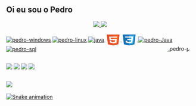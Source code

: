 
## Oi eu sou o Pedro
<!--
perfil
-->

<div align="center">
  <a href="https://github.com/PedroDev31">
  <img height="150em" src="https://github-readme-stats.vercel.app/api?username=PedroDev31&show_icons=true&theme=codeSTACKr"/>
  <img height="150em" src="https://github-readme-stats.vercel.app/api/top-langs/?username=PedroDev31&layout=compact&langs_count=7&theme=codeSTACKr"/>
   
    
</div

##
 
 
<!--
Linguagens usadas e imagem
-->
  
<div style="display: inline_block"><br>
  <img align="center" alt="pedro-windows" height="30" width="40" src="https://cdn.jsdelivr.net/gh/devicons/devicon/icons/windows8/windows8-original.svg" />
  <img align="center" alt="pedro-linux" height="30" width="40" src="https://cdn.jsdelivr.net/gh/devicons/devicon/icons/linux/linux-original.svg"/>
  <img align="center" alt="java" height="30" width="40" src="https://cdn.jsdelivr.net/gh/devicons/devicon/icons/c/c-original.svg">
  <img align="center" alt="pedro-html" height="30" width="40" src="https://raw.githubusercontent.com/devicons/devicon/master/icons/html5/html5-original.svg">
  <img align="center" alt="pedro-css" height="30" width="40" src="https://raw.githubusercontent.com/devicons/devicon/master/icons/css3/css3-original.svg">
  <img align="center" alt="pedro-Java" height="30" width="40" src="https://cdn.jsdelivr.net/gh/devicons/devicon/icons/java/java-original.svg">
  <img align="center" alt="pedro-sql" height="30" width="40" src="https://cdn.jsdelivr.net/gh/devicons/devicon/icons/mysql/mysql-original.svg" />
  
   
  <img align="right" alt="pedro-pic" height="150" style="border-radius:50px;" src="https://o.remove.bg/downloads/f00b33db-601c-406e-ac60-aa46642eb3c0/image-removebg-preview.png">
  
          
 
</div>

##
    
<!--
Redes sociais
-->

<div>
<a href="https://open.spotify.com/user/pedro.miguel.jor" target="_blank">
<img src="https://img.shields.io/badge/Spotify-1ED760?&style=for-the-badge&logo=spotify&logoColor=white" target="_blank"></a>
<a href="https://discordapp.com/users/5784" target="_blank">
<img src="https://img.shields.io/badge/Discord-7289DA?style=for-the-badge&logo=discord&logoColor=white" target="_blank"></a>
<a href="https://br.linkedin.com/in/pedro-miguel-teixeira-jord%C3%A3o-2434a3199" target="_blank">
<img src="https://img.shields.io/badge/LinkedIn-0077B5?style=for-the-badge&logo=linkedin&logoColor=white"></a>
<a href="https://stackoverflow.com" target="_blank">
<img src="https://img.shields.io/badge/Stack%20Overflow-F58025?style=for-the-badge&logo=Stack%20Overflow&logoColor=white"></a>



</div>

##
 <!--
Projetos recentes
-->
<div>
  
<img align="rigth" src="https://github-readme-stats.vercel.app/api/pin/?username=PedroDev31&repo=GetTheDiamond&theme=codeSTACKr" />
<a href="https://github.com/anuraghazra/convoychat">

![Snake animation](https://github.com/PedroDev31/PedroDev31/blob/output/github-contribution-grid-snake.svg)
</div>


  
<!--

<a href="https://www.youtube.com/channel/UC_-uuuZbY0AAt9CViNzvc-Q" target="_blank">
<img src="https://img.shields.io/badge/Gmail-D14836?style=for-the-badge&logo=gmail&logoColor=white" target="_blank"></a>
 <a href="https://instagram.com/rafaballerini" target="_blank"><img src="https://aleen42.github.io/badges/src/stackoverflow.svg" target="_blank"></a>

https://img.shields.io/badge/Gmail-D14836?style=for-the-badge&logo=gmail&logoColor=white

- 🔭 I’m currently working on ...
- 🌱 I’m currently learning ...
- 👯 I’m looking to collaborate on ...
- 🤔 I’m looking for help with java
- 📫 How to reach me: pedro.miguel.jordao@gmail.com
-->
